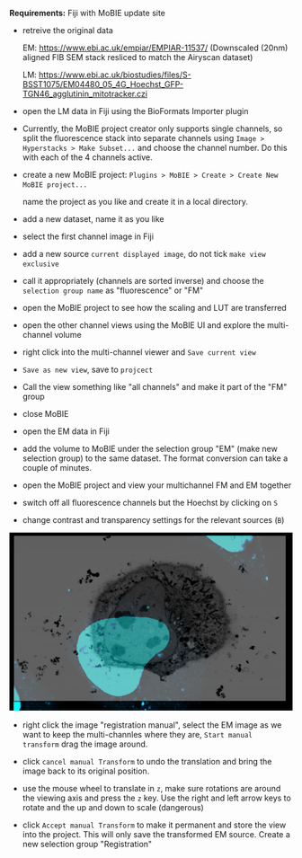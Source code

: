 **Requirements:** Fiji with MoBIE update site

- retreive the original data

  EM: https://www.ebi.ac.uk/empiar/EMPIAR-11537/ (Downscaled (20nm) aligned FIB SEM stack resliced to match the Airyscan dataset)

  LM: https://www.ebi.ac.uk/biostudies/files/S-BSST1075/EM04480_05_4G_Hoechst_GFP-TGN46_agglutinin_mitotracker.czi


- open the LM data in Fiji using the BioFormats Importer plugin
- Currently, the MoBIE project creator only supports single channels, so split the fluorescence stack into separate channels using `Image > Hyperstacks > Make Subset...` and choose the channel number. Do this with each of the 4 channels active.

- create a new MoBIE project: `Plugins > MoBIE > Create > Create New MoBIE project...`

  name the project as you like and create it in a local directory.
- add a new dataset, name it as you like
- select the first channel image in Fiji
- add a new source `current displayed image`, do not tick `make view exclusive`
- call it appropriately (channels are sorted inverse) and choose the `selection group name` as "fluorescence" or "FM"
- open the MoBIE project to see how the scaling and LUT are transferred 

- open the other channel views using the MoBIE UI and explore the multi-channel volume
- right click into the multi-channel viewer and `Save current view`
- `Save as new view`, save to `projcect`
- Call the view something like "all channels" and make it part of the "FM" group
- close MoBIE

- open the EM data in Fiji
- add the volume to MoBIE under the selection group "EM" (make new selection group) to the same dataset. The format conversion can take a couple of minutes.
- open the MoBIE project and view your multichannel FM and EM together
- switch off all fluorescence channels but the Hoechst by clicking on `S`
- change contrast and transparency settings for the relevant sources (`B`)

![multiview.png](../../../figures/correlative_image_rendering/multiview.png)


- right click the image "registration manual", select the EM image as we want to keep the multi-channles where they are, `Start manual transform` drag the image around.
- click `cancel manual Transform` to undo the translation and bring the image back to its original position.

- use the mouse wheel to translate in `z`, make sure rotations are around the viewing axis and press the `z` key. Use the right and left arrow keys to rotate and the up and down to scale (dangerous)
- click `Accept manual Transform` to make it permanent and store the view into the project. This will only save the transformed EM source. Create a new selection group "Registration"